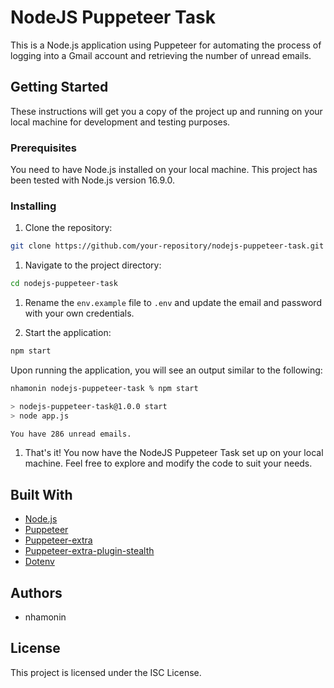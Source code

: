 # NodeJS Puppeteer Task

This is a Node.js application using Puppeteer for automating the process of logging into a Gmail account and retrieving the number of unread emails.

## Getting Started

These instructions will get you a copy of the project up and running on your local machine for development and testing purposes.

### Prerequisites

You need to have Node.js installed on your local machine. This project has been tested with Node.js version 16.9.0.

### Installing

1. Clone the repository:

```bash
git clone https://github.com/your-repository/nodejs-puppeteer-task.git
```

1. Navigate to the project directory:

```bash
cd nodejs-puppeteer-task
```

1. Rename the `env.example` file to `.env` and update the email and password with your own credentials.

1. Start the application:

```bash
npm start
```

Upon running the application, you will see an output similar to the following:

```bash
nhamonin nodejs-puppeteer-task % npm start

> nodejs-puppeteer-task@1.0.0 start
> node app.js

You have 286 unread emails.
```

1. That's it! You now have the NodeJS Puppeteer Task set up on your local machine. Feel free to explore and modify the code to suit your needs.

## Built With

- [Node.js](https://nodejs.org/)
- [Puppeteer](https://pptr.dev/)
- [Puppeteer-extra](https://github.com/berstend/puppeteer-extra)
- [Puppeteer-extra-plugin-stealth](https://github.com/berstend/puppeteer-extra/tree/master/packages/puppeteer-extra-plugin-stealth)
- [Dotenv](https://www.npmjs.com/package/dotenv)

## Authors

- nhamonin

## License

This project is licensed under the ISC License.
